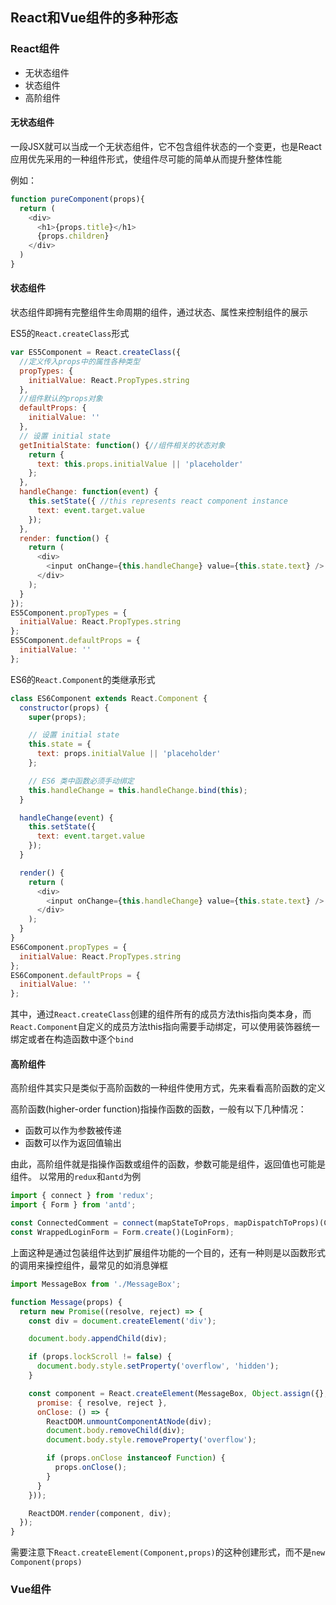 ## React和Vue组件的多种形态

### React组件

- 无状态组件
- 状态组件
- 高阶组件

#### 无状态组件

一段JSX就可以当成一个无状态组件，它不包含组件状态的一个变更，也是React应用优先采用的一种组件形式，使组件尽可能的简单从而提升整体性能

例如：
```javascript
function pureComponent(props){
  return (
    <div>
      <h1>{props.title}</h1>
      {props.children}
    </div>
  )
}
```

#### 状态组件

状态组件即拥有完整组件生命周期的组件，通过状态、属性来控制组件的展示

ES5的`React.createClass`形式
```javascript
var ES5Component = React.createClass({
  //定义传入props中的属性各种类型
  propTypes: {
    initialValue: React.PropTypes.string
  },
  //组件默认的props对象
  defaultProps: {
    initialValue: ''
  },
  // 设置 initial state
  getInitialState: function() {//组件相关的状态对象
    return {
      text: this.props.initialValue || 'placeholder'
    };
  },
  handleChange: function(event) {
    this.setState({ //this represents react component instance
      text: event.target.value
    });
  },
  render: function() {
    return (
      <div>
        <input onChange={this.handleChange} value={this.state.text} />
      </div>
    );
  }
});
ES5Component.propTypes = {
  initialValue: React.PropTypes.string
};
ES5Component.defaultProps = {
  initialValue: ''
};
```

ES6的`React.Component`的类继承形式
```javascript
class ES6Component extends React.Component {
  constructor(props) {
    super(props);

    // 设置 initial state
    this.state = {
      text: props.initialValue || 'placeholder'
    };

    // ES6 类中函数必须手动绑定
    this.handleChange = this.handleChange.bind(this);
  }

  handleChange(event) {
    this.setState({
      text: event.target.value
    });
  }

  render() {
    return (
      <div>
        <input onChange={this.handleChange} value={this.state.text} />
      </div>
    );
  }
}
ES6Component.propTypes = {
  initialValue: React.PropTypes.string
};
ES6Component.defaultProps = {
  initialValue: ''
};
```
其中，通过`React.createClass`创建的组件所有的成员方法this指向类本身，而`React.Component`自定义的成员方法this指向需要手动绑定，可以使用装饰器统一绑定或者在构造函数中逐个`bind`

#### 高阶组件

高阶组件其实只是类似于高阶函数的一种组件使用方式，先来看看高阶函数的定义

高阶函数(higher-order function)指操作函数的函数，一般有以下几种情况：
- 函数可以作为参数被传递
- 函数可以作为返回值输出

由此，高阶组件就是指操作函数或组件的函数，参数可能是组件，返回值也可能是组件。
以常用的`redux`和`antd`为例
```javascript
import { connect } from 'redux';
import { Form } from 'antd';

const ConnectedComment = connect(mapStateToProps, mapDispatchToProps)(Component);
const WrappedLoginForm = Form.create()(LoginForm);
```

上面这种是通过包装组件达到扩展组件功能的一个目的，还有一种则是以函数形式的调用来操控组件，最常见的如消息弹框
```javascript
import MessageBox from './MessageBox';

function Message(props) {
  return new Promise((resolve, reject) => {
    const div = document.createElement('div');

    document.body.appendChild(div);

    if (props.lockScroll != false) {
      document.body.style.setProperty('overflow', 'hidden');
    }

    const component = React.createElement(MessageBox, Object.assign({}, props, {
      promise: { resolve, reject },
      onClose: () => {
        ReactDOM.unmountComponentAtNode(div);
        document.body.removeChild(div);
        document.body.style.removeProperty('overflow');

        if (props.onClose instanceof Function) {
          props.onClose();
        }
      }
    }));

    ReactDOM.render(component, div);
  });
}
```
需要注意下`React.createElement(Component,props)`的这种创建形式，而不是`new Component(props)`

### Vue组件